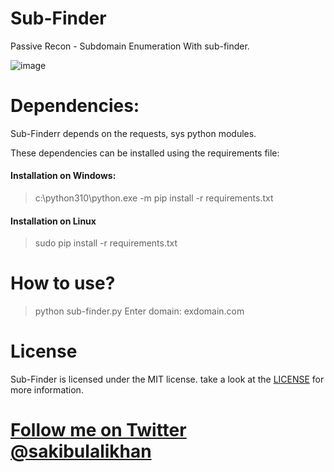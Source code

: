 # Sub-Finder
Passive Recon - Subdomain Enumeration With sub-finder.

![image](https://user-images.githubusercontent.com/75080608/158007978-4c326bb3-1155-4517-8414-0615664c886e.png)

# Dependencies:
Sub-Finderr depends on the requests, sys python modules.

These dependencies can be installed using the requirements file:

#### Installation on Windows:
>c:\python310\python.exe -m pip install -r requirements.txt

#### Installation on Linux
>sudo pip install -r requirements.txt

# How to use?

> python sub-finder.py
> Enter domain: exdomain.com

# License
Sub-Finder is licensed under the MIT license. take a look at the [LICENSE](https://github.com/sakibulalikhan/sub-finder/blob/main/LICENSE) for more information.

# [Follow me on Twitter](https://twitter.com/sakibulalikhan) [@sakibulalikhan](https://twitter.com/sakibulalikhan)

